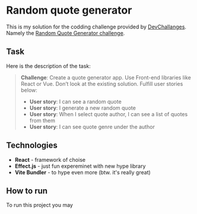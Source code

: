 # Random quote generator 

This is my solution for the codding challenge provided by [DevChallanges](https://devchallenges.io/). Namely the [Random Quote Generator challenge](https://devchallenges.io/challenges/8Y3J4ucAMQpSnYTwwWW8). 

## Task

Here is the description of the task:
> **Challenge**: Create a quote generator app. Use Front-end libraries like React or Vue. Don’t look at the existing solution. Fulfill user stories below:
> 
> - **User story**: I can see a random quote
> - **User story**: I generate a new random quote
> - **User story**: When I select quote author, I can see a list of quotes from them
> - **User story**: I can see quote genre under the author

## Technologies 
- **React** - framework of choise
- **Effect.js** - just fun expereminet with new hype library 
- **Vite Bundler** - to hype even more (btw. it's really great)

## How to run
To run this project you may 